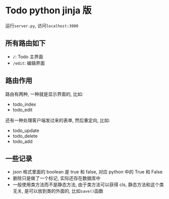 # Todo python jinja 版
运行`server.py`, 访问`localhost:3000`

## 所有路由如下
- `/`: Todo 主界面
- `/edit`: 编辑界面

## 路由作用
路由有两种, 一种就是显示界面的, 比如:
- todo_index
- todo_edit

还有一种处理客户端发过来的表单, 然后重定向, 比如:
- todo_update
- todo_delete
- todo_add

## 一些记录
- json 格式里面的 boolean 是 true 和 false, 对应 python 中的 True 和 False
- 删除只是做了一个标记, 实际还存在数据库中
- 一般使用类方法而不是静态方法, 由于类方法可以获得 cls, 静态方法和这个类无关, 是可以放到类的外面的, 比如`save()`函数